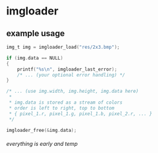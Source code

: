 # imgloader

## example usage
```c
img_t img = imgloader_load("res/2x3.bmp");

if (img.data == NULL)
{
    printf("%s\n", imgloader_last_error);
    /* ... (your optional error handling) */
}

/* ... (use img.width, img.height, img.data here)
 *
 * img.data is stored as a stream of colors
 * order is left to right, top to bottom
 * { pixel_1.r, pixel_1.g, pixel_1.b, pixel_2.r, ... }
 */

imgloader_free(&img.data);
```

###### everything is early and temp
